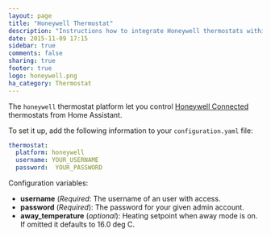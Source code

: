 ```yaml
---
layout: page
title: "Honeywell Thermostat"
description: "Instructions how to integrate Honeywell thermostats within Home Assistant."
date: 2015-11-09 17:15
sidebar: true
comments: false
sharing: true
footer: true
logo: honeywell.png
ha_category: Thermostat
---
```



The `honeywell` thermostat platform let you control [Honeywell Connected](http://getconnected.honeywell.com/en/) thermostats from Home Assistant.

To set it up, add the following information to your `configuration.yaml` file:

```yaml
thermostat:
  platform: honeywell
  username: YOUR_USERNAME
  password:  YOUR_PASSWORD
```

Configuration variables:

- **username** (*Required*: The username of an user with access.
- **password** (*Required*): The password for your given admin account.
- **away_temperature** (*optional*): Heating setpoint when away mode is on. If omitted it defaults to 16.0 deg C.
